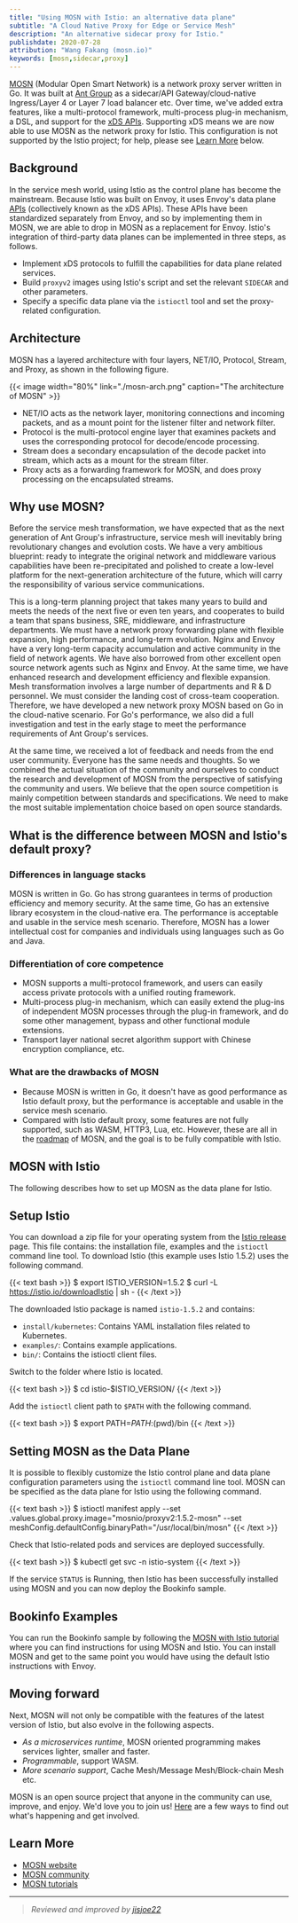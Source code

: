 ```yaml
---
title: "Using MOSN with Istio: an alternative data plane"
subtitle: "A Cloud Native Proxy for Edge or Service Mesh"
description: "An alternative sidecar proxy for Istio."
publishdate: 2020-07-28
attribution: "Wang Fakang (mosn.io)"
keywords: [mosn,sidecar,proxy]
---
```


[MOSN](https://github.com/mosn/mosn) (Modular Open Smart Network) is a network proxy server written in Go. It was built at [Ant Group](https://www.antfin.com) as a sidecar/API Gateway/cloud-native Ingress/Layer 4 or Layer 7 load balancer etc. Over time, we've added extra features, like a multi-protocol framework, multi-process plug-in mechanism, a DSL, and support for the [xDS APIs](https://www.envoyproxy.io/docs/envoy/latest/api-docs/xds_protocol). Supporting xDS means we are now able to use MOSN as the network proxy for Istio. This configuration is not supported by the Istio project; for help, please see [Learn More](#learn-more) below.

## Background

In the service mesh world, using Istio as the control plane has become the mainstream. Because Istio was built on Envoy, it uses Envoy's data plane [APIs](https://blog.envoyproxy.io/the-universal-data-plane-api-d15cec7a) (collectively known as the xDS APIs). These APIs have been standardized separately from Envoy, and so by implementing them in MOSN, we are able to drop in MOSN as a replacement for Envoy. Istio's integration of third-party data planes can be implemented in three steps, as follows.

- Implement xDS protocols to fulfill the capabilities for data plane related services.
- Build `proxyv2` images using Istio's script and set the relevant `SIDECAR` and other parameters.
- Specify a specific data plane via the `istioctl` tool and set the proxy-related configuration.

## Architecture

MOSN has a layered architecture with four layers, NET/IO, Protocol, Stream, and Proxy, as shown in the following figure.

{{< image width="80%"
    link="./mosn-arch.png"
    caption="The architecture of MOSN"
    >}}

- NET/IO acts as the network layer, monitoring connections and incoming packets, and as a mount point for the listener filter and network filter.
- Protocol is the multi-protocol engine layer that examines packets and uses the corresponding protocol for decode/encode processing.
- Stream does a secondary encapsulation of the decode packet into stream, which acts as a mount for the stream filter.
- Proxy acts as a forwarding framework for MOSN, and does proxy processing on the encapsulated streams.

## Why use MOSN?

Before the service mesh transformation, we have expected that as the next generation of Ant Group's infrastructure, service mesh will inevitably bring revolutionary changes and evolution costs. We have a very ambitious blueprint: ready to integrate the original network and middleware various capabilities have been re-precipitated and polished to create a low-level platform for the next-generation architecture of the future, which will carry the responsibility of various service communications.

This is a long-term planning project that takes many years to build and meets the needs of the next five or even ten years, and cooperates to build a team that spans business, SRE, middleware, and infrastructure departments. We must have a network proxy forwarding plane with flexible expansion, high performance, and long-term evolution. Nginx and Envoy have a very long-term capacity accumulation and active community in the field of network agents. We have also borrowed from other excellent open source network agents such as Nginx and Envoy. At the same time, we have enhanced research and development efficiency and flexible expansion. Mesh transformation involves a large number of departments and R & D personnel. We must consider the landing cost of cross-team cooperation. Therefore, we have developed a new network proxy MOSN based on Go in the cloud-native scenario. For Go's performance, we also did a full investigation and test in the early stage to meet the performance requirements of Ant Group's services.

At the same time, we received a lot of feedback and needs from the end user community. Everyone has the same needs and thoughts. So we combined the actual situation of the community and ourselves to conduct the research and development of MOSN from the perspective of satisfying the community and users. We believe that the open source competition is mainly competition between standards and specifications. We need to make the most suitable implementation choice based on open source standards.

## What is the difference between MOSN and Istio's default proxy?

### Differences in language stacks

MOSN is written in Go. Go has strong guarantees in terms of production efficiency and memory security. At the same time, Go has an extensive library ecosystem in the cloud-native era. The performance is acceptable and usable in the service mesh scenario. Therefore, MOSN has a lower intellectual cost for companies and individuals using languages such as Go and Java.

### Differentiation of core competence

- MOSN supports a multi-protocol framework, and users can easily access private protocols with a unified routing framework.
- Multi-process plug-in mechanism, which can easily extend the plug-ins of independent MOSN processes through the plug-in framework, and do some other management, bypass and other functional module extensions.
- Transport layer national secret algorithm support with Chinese encryption compliance, etc.

### What are the drawbacks of MOSN

- Because MOSN is written in Go, it doesn't have as good performance as Istio default proxy, but the performance is acceptable and usable in the service mesh scenario.
- Compared with Istio default proxy, some features are not fully supported, such as WASM, HTTP3, Lua, etc.  However, these are all in the [roadmap](https://docs.google.com/document/d/12lgyCW-GmlErr_ihvAO7tMmRe87i70bv2xqe4h2LUz4/edit?usp=sharing) of MOSN, and the goal is to be fully compatible with Istio.

## MOSN with Istio

The following describes how to set up MOSN as the data plane for Istio.

## Setup Istio

You can download a zip file for your operating system from the [Istio release](https://github.com/istio/istio/releases/tag/1.5.2) page. This file contains: the installation file, examples and the `istioctl` command line tool.
To download Istio (this example uses Istio 1.5.2) uses the following command.

{{< text bash >}}
$ export ISTIO_VERSION=1.5.2
$ curl -L https://istio.io/downloadIstio | sh -
{{< /text >}}

The downloaded Istio package is named `istio-1.5.2` and contains:
- `install/kubernetes`: Contains YAML installation files related to Kubernetes.
- `examples/`: Contains example applications.
- `bin/`: Contains the istioctl client files.

Switch to the folder where Istio is located.

{{< text bash >}}
$ cd istio-$ISTIO_VERSION/
{{< /text >}}

Add the `istioctl` client path to `$PATH` with the following command.

{{< text bash >}}
$ export PATH=$PATH:$(pwd)/bin
{{< /text >}}

## Setting MOSN as the Data Plane

It is possible to flexibly customize the Istio control plane and data plane configuration parameters using the `istioctl` command line tool. MOSN can be specified as the data plane for Istio using the following command.

{{< text bash >}}
$ istioctl manifest apply  --set .values.global.proxy.image="mosnio/proxyv2:1.5.2-mosn"  --set meshConfig.defaultConfig.binaryPath="/usr/local/bin/mosn"
{{< /text >}}

Check that Istio-related pods and services are deployed successfully.

{{< text bash >}}
$ kubectl get svc -n istio-system
{{< /text >}}

If the service `STATUS` is Running, then Istio has been successfully installed using MOSN and you can now deploy the Bookinfo sample.

## Bookinfo Examples

You can run the Bookinfo sample by following the [MOSN with Istio tutorial](https://katacoda.com/mosn/courses/istio/mosn-with-istio) where you can find instructions for using MOSN and Istio. You can install MOSN and get to the same point you would have using the default Istio instructions with Envoy.

## Moving forward

Next, MOSN will not only be compatible with the features of the latest version of Istio, but also evolve in the following aspects.

- _As a microservices runtime_, MOSN oriented programming makes services lighter, smaller and faster.
- _Programmable_, support WASM.
- _More scenario support_, Cache Mesh/Message Mesh/Block-chain Mesh etc.

MOSN is an open source project that anyone in the community can use, improve, and enjoy. We'd love you to join us! [Here](https://github.com/mosn/community) are a few ways to find out what's happening and get involved.

## Learn More

- [MOSN website](https://mosn.io/en)
- [MOSN community](https://mosn.io/en/docs/community/)
- [MOSN tutorials](https://katacoda.com/mosn)
---

> _Reviewed and improved by [jisjoe22](https://github.com/jisjoe22)_
